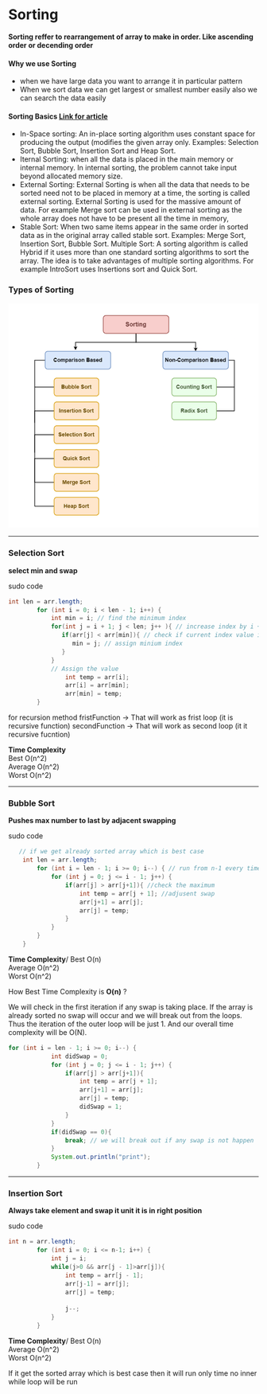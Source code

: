# Sorting

**Sorting reffer to rearrangement of array to make in order. Like ascending order or decending order**

#### Why we use Sorting
- when we have large data you want to arrange it in particular pattern
- When we sort data we can get largest or smallest number easily also we can search the data easily


#### Sorting Basics [Link for article](https://www.geeksforgeeks.org/introduction-to-sorting-algorithm/?ref=lbp)
- In-Space sorting: An in-place sorting algorithm uses constant space for producing the output (modifies the given array only. Examples: Selection Sort, Bubble Sort, Insertion Sort and Heap Sort.
- Iternal Sorting: when all the data is placed in the main memory or internal memory. In internal sorting, the problem cannot take input beyond allocated memory size.
- External Sorting: External Sorting is when all the data that needs to be sorted need not to be placed in memory at a time, the sorting is called external sorting. External Sorting is used for the massive amount of data. For example Merge sort can be used in external sorting as the whole array does not have to be present all the time in memory,
- Stable Sort: When two same items appear in the same order in sorted data as in the original array called stable sort. Examples: Merge Sort, Insertion Sort, Bubble Sort.
Multiple Sort: A sorting algorithm is called Hybrid if it uses more than one standard sorting algorithms to sort the array. The idea is to take advantages of multiple sorting algorithms. For example IntroSort uses Insertions sort and Quick Sort.

### Types of Sorting

![alt text](image.png)

----
### Selection Sort
**select min and swap**

sudo code

```java
int len = arr.length;
        for (int i = 0; i < len - 1; i++) {
            int min = i; // find the minimum index
            for(int j = i + 1; j < len; j++ ){ // increase index by i + 1;
               if(arr[j] < arr[min]){ // check if current index value is minium than minum index
                  min = j; // assign minium index
               }
            }
            // Assign the value
                int temp = arr[i];
                arr[i] = arr[min];
                arr[min] = temp;    
        }
```

for recursion method
fristFunction -> That will work as frist loop (it is recursive function)
secondFunction -> That will work as second loop (it it recursive fucntion)

**Time Complexity**\
Best      O(n^2)\
Average   O(n^2)\
Worst     O(n^2)

-----

### Bubble Sort

**Pushes max number to last by adjacent swapping**

sudo code

```java
   // if we get already sorted array which is best case 
    int len = arr.length;
        for (int i = len - 1; i >= 0; i--) { // run from n-1 every time
            for (int j = 0; j <= i - 1; j++) {
                if(arr[j] > arr[j+1]){ //check the maximum
                    int temp = arr[j + 1]; //adjusent swap
                    arr[j+1] = arr[j];
                    arr[j] = temp;
                }
            }
        }
    }
```

**Time Complexity**/
Best      O(n)\
Average   O(n^2)\
Worst     O(n^2)

How Best Time Complexity is **O(n)** ?

We will check in the first iteration if any swap is taking place. If the array is already sorted no swap will occur and we will break out from the loops. 
Thus the iteration of the outer loop will be just 1. And our overall time complexity will be O(N).

```java
for (int i = len - 1; i >= 0; i--) {
            int didSwap = 0;
            for (int j = 0; j <= i - 1; j++) {
                if(arr[j] > arr[j+1]){
                    int temp = arr[j + 1];
                    arr[j+1] = arr[j];
                    arr[j] = temp;
                    didSwap = 1;
                }
            }
            if(didSwap == 0){
                break; // we will break out if any swap is not happen
            }
            System.out.println("print");
        }
```

-----

### Insertion Sort
**Always take element and swap it unit it is in right position**

sudo code

```java
int n = arr.length;
        for (int i = 0; i <= n-1; i++) {
            int j = i;
            while(j>0 && arr[j - 1]>arr[j]){
                int temp = arr[j - 1];
                arr[j-1] = arr[j];
                arr[j] = temp;

                j--;
            }
        }
```

**Time Complexity**/
Best      O(n)\
Average   O(n^2)\
Worst     O(n^2)

If it get the sorted array which is best case then it will run only time no inner while loop will be run